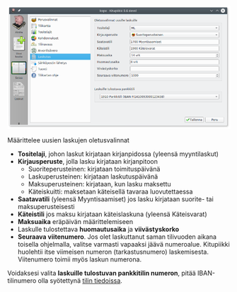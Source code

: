 ![](laskutus.png)

Määrittelee uusien laskujen oletusvalinnat

* **Tositelaji**, johon laskut kirjataan kirjanpidossa (yleensä myyntilaskut)
* **Kirjausperuste**, jolla lasku kirjataan kirjanpitoon
  * Suoriteperusteinen: kirjataan toimituspäivänä
  * Laskuperusteinen: kirjataan laskutuspäivänä
  * Maksuperusteinen: kirjataan, kun lasku maksettu
  * Käteiskuitti: maksetaan käteisellä tavaraa luovutettaessa
* **Saatavatili** (yleensä Myyntisaamiset) jos lasku kirjataan suorite- tai maksuperusteisesti
* **Käteistili** jos maksu kirjataan käteislaskuna (yleensä Käteisvarat)
* **Maksuaika** eräpäivän määrittelemiseen
* Laskulle tulostettava **huomautusaika** ja **viivästyskorko**
* **Seuraava viitenumero**. Jos olet laskuttanut saman tilivuoden aikana toisella ohjelmalla, valitse varmasti vapaaksi jäävä numeroalue. Kitupiikki huolehtii itse viimeisen numeron (tarkastusnumero) laskemisesta. Viitenumero toimii myös laskun numerona.

Voidaksesi valita **laskuille tulostuvan pankkitilin numeron**, pitää IBAN-tilinumero olla syötettynä
[tilin tiedoissa](/maaritykset/tilikartta).
